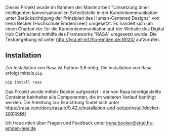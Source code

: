 Dieses Projekt wurde im Rahmen der Masterarbeit "Umsetzung diner intelligenten konversationellen Schnittstelle in der Kundenkommunikation unter Berücksichtigung der Prinzipien des Human-Centered Designs" von Irena Becker (Hochschule Emden/Leer) umgesetzt.
Es handelt sich um einen Chatbot der für die Kundenkommunikation auf der Website des Digital Hub Ostfriesland mithilfe des Frameworks "RASA" umgesetzt wurde. Die Testumgebung ist unter http://lyra.et-inf.fho-emden.de:19120/ aufzurufen.

## Installation

Zur Installation von Rasa ist Python 3.6 nötig. Die Installation von Rasa erfolgt mittels `pip`.
```
pip install rasa
```
Das Projekt wurde mittels Docker aufgesetzt - der von Rasa bereitgestellte Container beinhaltet alle Componenten, die im weiteren Verlauf benötigt werden. Die Anleitung zur Einrichtung findet sich unter https://rasa.com/docs/rasa-x/0.42.x/installation-and-setup/install/docker-compose/


Ich freue mich über Fragen und Feedback unter irena.becker@stud.hs-emden-leer.de
